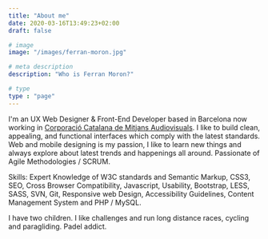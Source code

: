 ```yaml
---
title: "About me"
date: 2020-03-16T13:49:23+02:00
draft: false

# image
image: "/images/ferran-moron.jpg"

# meta description
description: "Who is Ferran Moron?"

# type
type : "page"
---
```


I'm an UX Web Designer & Front-End Developer based in Barcelona now working in [Corporació Catalana de Mitjans Audiovisuals](https://www.ccma.cat/corporatiu/en/el-grup/). I like to build clean, appealing, and functional interfaces which comply with the latest standards. Web and mobile designing is my passion, I like to learn new things and always explore about latest trends and happenings all around. Passionate of Agile Methodologies / SCRUM. 

Skills: Expert Knowledge of W3C standards and Semantic Markup, CSS3, SEO, Cross Browser Compatibility, Javascript, Usability, Bootstrap, LESS, SASS, SVN, Git, Responsive web Design, Accessibility Guidelines, Content Management System and PHP / MySQL.

I have two children. I like challenges and run long distance races, cycling and paragliding. Padel addict.
